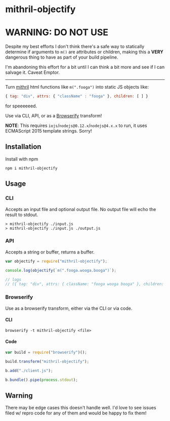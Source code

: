 mithril-objectify
=================

# WARNING: DO NOT USE

Despite my best efforts I don't think there's a safe way to statically determine if arguments to `m()` are attributes or children, making this a **VERY** dangerous thing to have as part of your build pipeline.

I'm abandoning this effort for a bit until I can think a bit more and see if I can salvage it. Caveat Emptor.

* * *

Turn [mithril](http://mithril.js.org) html functions like `m(".fooga")` into static JS objects like:

```js
{ tag: "div", attrs: { "className" : "fooga" }, children: [ ] }
```

for speeeeeed.

Use via CLI, API, or as a [Browserify](http://browserify.org/) transform!

**NOTE**: This requires `iojs`/`nodejs@0.12.x`/`nodejs@4.x.x` to run, it uses ECMAScript 2015 template strings. Sorry!

## Installation

Install with npm

`npm i mithril-objectify`

## Usage

### CLI

Accepts an input file and optional output file. No output file will echo the result to stdout.

```
> mithril-objectify ./input.js
> mithril-objectify ./input.js ./output.js
```

### API

Accepts a string or buffer, returns a buffer.

```js
var objectify = require("mithril-objectify");

console.log(objectify(`m(".fooga.wooga.booga")`);

// logs
// ({ tag: "div", attrs: { className: "fooga wooga booga" }, children: [ ] })
```

### Browserify

Use as a browserify transform, either via the CLI or via code.

#### CLI
`browserify -t mithril-objectify <file>`

#### Code
```js
var build = require("browserify")();

build.transform("mithril-objectify");

b.add("./client.js");

b.bundle().pipe(process.stdout);
```

## Warning

There may be edge cases this doesn't handle well. I'd love to see issues filed w/ repro code for any of them and would be happy to fix them!
